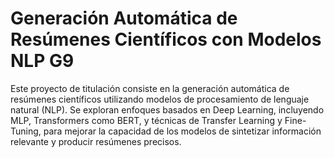 # Generación Automática de Resúmenes Científicos con Modelos NLP G9  

Este proyecto de titulación consiste en la generación automática de resúmenes científicos 
        utilizando modelos de procesamiento de lenguaje natural (NLP). Se exploran enfoques basados 
        en Deep Learning, incluyendo MLP, Transformers como BERT, y técnicas de Transfer Learning 
        y Fine-Tuning, para mejorar la capacidad de los modelos de sintetizar información relevante 
        y producir resúmenes precisos.
